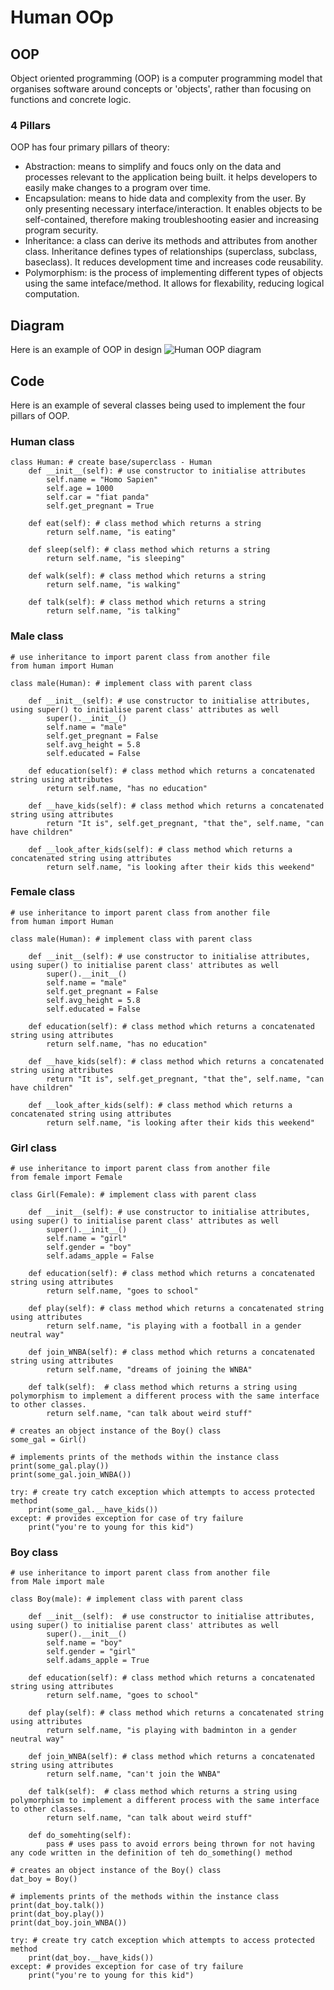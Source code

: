 # Human OOp

## OOP
Object oriented programming (OOP) is a computer programming model that organises software around concepts or 'objects', rather than focusing on functions and concrete logic.
### 4 Pillars
OOP has four primary pillars of theory:
- Abstraction: means to simplify and foucs only on the data and processes relevant to the application being built. it helps developers to easily make changes to a program over time.
- Encapsulation: means to hide data and complexity from the user. By only presenting necessary interface/interaction. It enables objects to be self-contained, therefore making troubleshooting easier and increasing program security.
- Inheritance: a class can derive its methods and attributes from another class. Inheritance defines types of relationships (superclass, subclass, baseclass). It reduces development time and increases code reusability.
- Polymorphism: is the process of implementing different types of objects using the same inteface/method. It allows for flexability, reducing logical computation.

## Diagram
Here is an example of OOP in design
![Human OOP diagram](https://user-images.githubusercontent.com/47668244/182908443-8b3d06ee-ae60-45c1-84b7-812311670600.png)

## Code
Here is an example of several classes being used to implement the four pillars of OOP.
### Human class

```commandline
class Human: # create base/superclass - Human
    def __init__(self): # use constructor to initialise attributes
        self.name = "Homo Sapien"
        self.age = 1000
        self.car = "fiat panda"
        self.get_pregnant = True

    def eat(self): # class method which returns a string
        return self.name, "is eating"

    def sleep(self): # class method which returns a string
        return self.name, "is sleeping"

    def walk(self): # class method which returns a string
        return self.name, "is walking"

    def talk(self): # class method which returns a string
        return self.name, "is talking"
```

### Male class


```commandline
# use inheritance to import parent class from another file
from human import Human

class male(Human): # implement class with parent class

    def __init__(self): # use constructor to initialise attributes, using super() to initialise parent class' attributes as well
        super().__init__()
        self.name = "male"
        self.get_pregnant = False
        self.avg_height = 5.8
        self.educated = False

    def education(self): # class method which returns a concatenated string using attributes
        return self.name, "has no education"

    def __have_kids(self): # class method which returns a concatenated string using attributes
        return "It is", self.get_pregnant, "that the", self.name, "can have children"

    def __look_after_kids(self): # class method which returns a concatenated string using attributes
        return self.name, "is looking after their kids this weekend"
```

### Female class

```commandline
# use inheritance to import parent class from another file
from human import Human

class male(Human): # implement class with parent class

    def __init__(self): # use constructor to initialise attributes, using super() to initialise parent class' attributes as well
        super().__init__()
        self.name = "male"
        self.get_pregnant = False
        self.avg_height = 5.8
        self.educated = False

    def education(self): # class method which returns a concatenated string using attributes
        return self.name, "has no education"

    def __have_kids(self): # class method which returns a concatenated string using attributes
        return "It is", self.get_pregnant, "that the", self.name, "can have children"

    def __look_after_kids(self): # class method which returns a concatenated string using attributes
        return self.name, "is looking after their kids this weekend"
```

### Girl class

```commandline
# use inheritance to import parent class from another file
from female import Female

class Girl(Female): # implement class with parent class

    def __init__(self): # use constructor to initialise attributes, using super() to initialise parent class' attributes as well
        super().__init__()
        self.name = "girl"
        self.gender = "boy"
        self.adams_apple = False

    def education(self): # class method which returns a concatenated string using attributes
        return self.name, "goes to school"

    def play(self): # class method which returns a concatenated string using attributes
        return self.name, "is playing with a football in a gender neutral way"

    def join_WNBA(self): # class method which returns a concatenated string using attributes
        return self.name, "dreams of joining the WNBA"

    def talk(self):  # class method which returns a string using polymorphism to implement a different process with the same interface to other classes.
        return self.name, "can talk about weird stuff"

# creates an object instance of the Boy() class
some_gal = Girl()

# implements prints of the methods within the instance class
print(some_gal.play())
print(some_gal.join_WNBA())

try: # create try catch exception which attempts to access protected method
    print(some_gal.__have_kids())
except: # provides exception for case of try failure
    print("you're to young for this kid")
```

### Boy class

```commandline
# use inheritance to import parent class from another file
from Male import male

class Boy(male): # implement class with parent class

    def __init__(self):  # use constructor to initialise attributes, using super() to initialise parent class' attributes as well
        super().__init__()
        self.name = "boy"
        self.gender = "girl"
        self.adams_apple = True

    def education(self): # class method which returns a concatenated string using attributes
        return self.name, "goes to school"

    def play(self): # class method which returns a concatenated string using attributes
        return self.name, "is playing with badminton in a gender neutral way"

    def join_WNBA(self): # class method which returns a concatenated string using attributes
        return self.name, "can't join the WNBA"

    def talk(self):  # class method which returns a string using polymorphism to implement a different process with the same interface to other classes.
        return self.name, "can talk about weird stuff"

    def do_somehting(self):
        pass # uses pass to avoid errors being thrown for not having any code written in the definition of teh do_something() method

# creates an object instance of the Boy() class
dat_boy = Boy()

# implements prints of the methods within the instance class
print(dat_boy.talk())
print(dat_boy.play())
print(dat_boy.join_WNBA())

try: # create try catch exception which attempts to access protected method
    print(dat_boy.__have_kids())
except: # provides exception for case of try failure
    print("you're to young for this kid")
```
